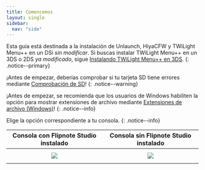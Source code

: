 ```yaml
---
title: Comencemos
layout: single
sidebar:
  nav: "side"
---
```


Esta guía está destinada a la instalación de Unlaunch, HiyaCFW y TWiLight Menu++ en un DSi *sin modificar*. Si buscas instalar TWiLight Menu++ en un 3DS o 2DS *ya modificado*, sigue [Instalando TWiLight Menu++ en 3DS](/guia_dsi/anexo/instalando-twilight-menu++-3ds).
{: .notice--primary}

¡Antes de empezar, deberías comprobar si tu tarjeta SD tiene errores mediante [Comprobación de SD](/guia_dsi/anexo/comprobación-de-sd)!
{: .notice--warning}

¡Antes de empezar, se recomienda que los usuarios de Windows habiliten la opción para mostrar extensiones de archivo mediante [Extensiones de archivo (Windows)](/guia_dsi/anexo/extensiones-de-archivo-(windows))!
{: .notice--info}

Elige la opción correspondiente a tu consola.
{: .notice--info}

<table>
  <colgroup>
    <col span="1" style="width: 50%;">
    <col span="1" style="width: 50%;">
  </colgroup>
  <thead>
    <tr>
      <th style="text-align: center">Consola con Flipnote Studio instalado</th>
      <th style="text-align: center">Consola sin Flipnote Studio instalado</th>
    </tr>
  </thead>
  <tbody>
    <tr>
      <td style="text-align: center"><a href="/guia_dsi/guía/instalando-unlaunch-(flipnote)"><img src="/guia_dsi/assets/images/flipnote.png" style="padding: 0.5em;"></a></td>
      <td style="text-align: center"><a href="/guia_dsi/guía/instalando-unlaunch-(hardmod)"><img src="/guia_dsi/assets/images/flipnoten't.png" style="padding: 0.5em;"></a></td>
    </tr>
  </tbody>
</table>
